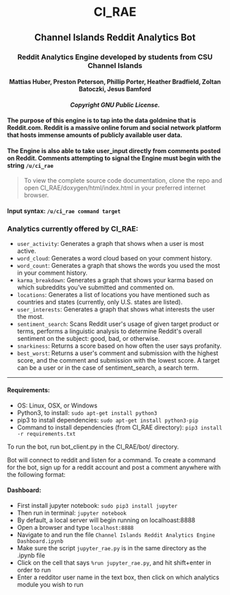 
<h1 align="center">CI_RAE</h1>
<h2 align="center">Channel Islands Reddit Analytics Bot</h3>
<h3 align="center">Reddit Analytics Engine developed by students from CSU Channel Islands</h2>
<h4 align="center"> Mattias Huber, Preston Peterson, Phillip Porter, Heather Bradfield, Zoltan Batoczki, Jesus Bamford </h3>
<h4 align="center"><i>Copyright GNU Public License.</i></h4>


#### The purpose of this engine is to tap into the data goldmine that is Reddit.com. Reddit is a massive online forum and social network platform that hosts immense amounts of publicly available user data.    
#### The Engine is also able to take user_input directly from comments posted on Reddit. Comments attempting to signal the Engine must begin with the string `/u/ci_rae`

> To view the complete source code documentation, clone the repo and open CI_RAE/doxygen/html/index.html in your preferred internet browser.

#### Input syntax: `/u/ci_rae command target`

### Analytics currently offered by CI_RAE:
* `user_activity`: Generates a graph that shows when a user is most active.
* `word_cloud`: Generates a word cloud based on your comment history.
* `word_count`: Generates a graph that shows the words you used the most in your comment history.
* `karma_breakdown`: Generates a graph that shows your karma based on which subreddits you've submitted and commented on.
* `locations`: Generates a list of locations you have mentioned such as countries and states (currently, only U.S. states are listed).
* `user_interests`: Generates a graph that shows what interests the user the most.
* `sentiment_search`: Scans Reddit user's usage of given target product or terms, performs a linguistic analysis to determine Reddit's overall sentiment on the subject: good, bad, or otherwise.
* `snarkiness`: Returns a score based on how often the user says profanity.
* `best_worst`: Returns a user's comment and submission with the highest score, and the comment and submission with the lowest score.
A target can be a user or in the case of sentiment_search, a search term.

---

#### Requirements:
* OS: Linux, OSX, or Windows
* Python3, to install: `sudo apt-get install python3`
* pip3 to install dependencies: `sudo apt-get install python3-pip`
* Command to install dependencies (from CI_RAE directory): `pip3 install -r requirements.txt`

To run the bot, run bot_client.py in the CI_RAE/bot/ directory.

Bot will connect to reddit and listen for a command.  To create a command for the bot, sign up for a reddit account and post a comment anywhere with the following format:

#### Dashboard:
* First install jupyter notebook: `sudo pip3 install jupyter`
* Then run in terminal: `jupyter notebook`
* By default, a local server will begin running on localhoast:8888
* Open a browser and type `localhost:8888`
* Navigate to and run the file `Channel Islands Reddit Analytics Engine Dashboard.ipynb`
* Make sure the script `jupyter_rae.py` is in the same directory as the .ipynb file
* Click on the cell that says `%run jupyter_rae.py`, and hit shift+enter in order to run
* Enter a redditor user name in the text box, then click on which analytics module you wish to run


